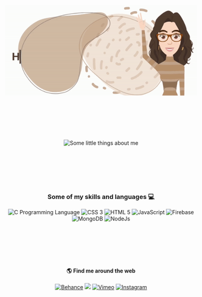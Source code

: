 <div align="center">
    <img src="header.gif" alt="Hi, I'm Tânia... Olá! Sou a Tânia">
</div>
<p>
    <br>
    <br>
    <br>
    <br>
    <br>
</p>
<div align="center">
    <img src="about-me.gif" alt="Some little things about me">
</div>
<p>
    <br>
    <br>
    <br>
    <br>
    <br>
</p>
<div align="center">
<h3>Some of my skills and languages 💻</h3>
    <img width="40px" src="https://cdn.jsdelivr.net/gh/devicons/devicon@latest/icons/c/c-plain.svg" alt="C Programming Language" />
    <img width="40px" src="https://cdn.jsdelivr.net/gh/devicons/devicon@latest/icons/css3/css3-plain-wordmark.svg" alt="CSS 3" />
    <img width="40px" src="https://cdn.jsdelivr.net/gh/devicons/devicon@latest/icons/html5/html5-plain-wordmark.svg" alt="HTML 5" />
    <img width="40px" src="https://cdn.jsdelivr.net/gh/devicons/devicon@latest/icons/javascript/javascript-plain.svg" alt="JavaScript" />
    <img width="40px" src="https://cdn.jsdelivr.net/gh/devicons/devicon@latest/icons/firebase/firebase-plain.svg" alt="Firebase" />
    <img width="40px" src="https://cdn.jsdelivr.net/gh/devicons/devicon@latest/icons/mongodb/mongodb-plain.svg" alt="MongoDB" />
    <img width="40px" src="https://cdn.jsdelivr.net/gh/devicons/devicon@latest/icons/nodejs/nodejs-plain.svg" alt="NodeJs" />
</div>
<div align="center">
<p>
    <br>
    <br>
    <br>
    <br>
    <br>
</p>
<h4>🌎 Find me around the web</h4>
    <a href="https://www.behance.net/taniamarques" target="_blank"><img width="70px" src="https://cdn.jsdelivr.net/gh/devicons/devicon@latest/icons/behance/behance-plain.svg" alt="Behance" /></a>
    <a href="https://www.linkedin.com/in/taniascmarques/" target="_blank"><img width="70px" src="https://cdn.jsdelivr.net/gh/devicons/devicon@latest/icons/linkedin/linkedin-plain.svg" /></a>
    <a href="https://vimeo.com/taniascmarques" target="_blank"><img width="70px" src="https://cdns.iconmonstr.com/wp-content/releases/preview/2012/240/iconmonstr-vimeo-3.png" alt="Vimeo"/></a>
    <a href="https://www.instagram.com/taniascmarques/" target="_blank"><img width="70px" src="https://freelogopng.com/images/all_img/1683192079instagram-logo-black-and-white-png.png" alt="Instagram" /></a>
</div>
